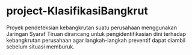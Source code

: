 # project-KlasifikasiBangkrut
Proyek pendeteksian kebangkrutan suatu perusahaan menggunakan Jaringan Syaraf Tiruan dirancang untuk pengidentifikasian dini terhadap kebangkrutan perusahaan agar langkah-langkah preventif dapat diambil sebelum situasi memburuk.
